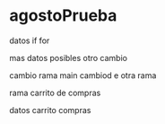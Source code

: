 # agostoPrueba
datos if for


mas datos posibles
otro cambio

cambio rama main
cambiod e otra rama

rama carrito de compras

datos carrito compras
